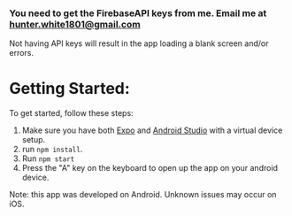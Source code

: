 ### You need to get the FirebaseAPI keys from me. Email me at hunter.white1801@gmail.com

Not having API keys will result in the app loading a blank screen and/or errors.

# Getting Started:

To get started, follow these steps:

1. Make sure you have both [Expo](https://expo.dev/tools) and [Android Studio](https://developer.android.com/studio) with a virtual device setup.
2. run `npm install`.
3. Run `npm start`
4. Press the "A" key on the keyboard to open up the app on your android device.

Note: this app was developed on Android. Unknown issues may occur on iOS.

